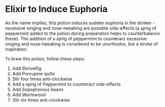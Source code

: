 # Elixir to Induce Euphoria  
As the name implies, this potion induces sudden euphoria in the drinker - excessive singing and nose-tweaking are possible side-effects (a sprig of peppermint added to the potion during preparation helps to counterbalance these). The addition of a sprig of peppermint to counteract excessive singing and nose-tweaking is considered to be unorthodox, but a stroke of inspiration.  
  
To brew this potion, follow these steps:  
  
  
1. Add Shrivelfig  
2. Add Porcupine quills  
3. Stir four times anti-clockwise  
4. Add a sprig of Peppermint to counteract side-effects  
5. Add Sopophorous beans  
6. Add Wormwood  
7. Stir six times anti-clockwise  
  
  
